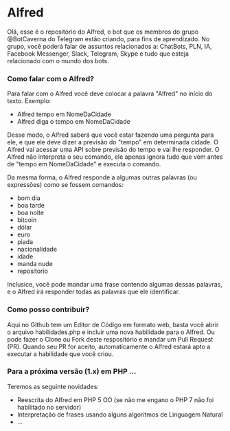 # Alfred

Olá, esse é o repositório do Alfred, o bot que os membros do grupo @BotCaverna do Telegram estão criando, para fins de aprendizado. No grupo, você poderá falar de assuntos relacionados a: ChatBots, PLN, IA, Facebook Messenger, Slack, Telegram, Skype e tudo que esteja relacionado com o mundo dos bots. 

### Como falar com o Alfred?
Para falar com o Alfred você deve colocar a palavra "Alfred" no início do texto. Exemplo:

- Alfred tempo em NomeDaCidade
- Alfred diga o tempo em NomeDaCidade

Desse modo, o Alfred saberá que você estar fazendo uma pergunta para ele, e que ele deve dizer a previsão do "tempo" em determinada cidade. O Alfred vai acessar uma API sobre previsão do tempo e vai lhe responder. O Alfred não interpreta o seu comando, ele apenas ignora tudo que vem antes de "tempo em NomeDaCidade" e executa o comando.

Da mesma forma, o Alfred responde a algumas outras palavras (ou expressões) como se fossem comandos:
 - bom dia
 - boa tarde
 - boa noite
 - bitcoin
 - dólar
 - euro
 - piada
 - nacionalidade
 - idade
 - manda nude
 - repositorio

Inclusice, você pode mandar uma frase contendo algumas dessas palavras, e o Alfred irá responder todas as palavras que ele identificar.

### Como posso contribuir?
Aqui no Github tem um Editor de Código em formato web, basta você abrir o arquivo habilidades.php e incluir uma nova habilidade para o Alfred. Ou pode fazer o Clone ou Fork deste respositório e mandar um Pull Request (PR). Quando seu PR for aceito, automaticamente o Alfred estará apto a executar a habilidade que você criou.

### Para a próxima versão (1.x) em PHP ...
Teremos as seguinte novidades:
 - Reescrita do Alfred em PHP 5 OO (se não me engano o PHP 7 não foi habilitado no servidor)
 - Interpretação de frases usando alguns algoritmos de Linguagem Natural
 - ...

